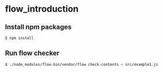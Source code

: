 # flow_introduction

## Install npm packages

```bash
$ npm install
```

## Run flow checker

```bash
$ ./node_modules/flow-bin/vendor/flow check-contents < src/example1.js
```

